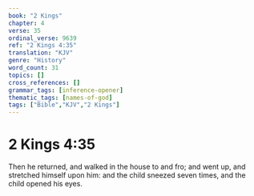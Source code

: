 ```yaml
---
book: "2 Kings"
chapter: 4
verse: 35
ordinal_verse: 9639
ref: "2 Kings 4:35"
translation: "KJV"
genre: "History"
word_count: 31
topics: []
cross_references: []
grammar_tags: [inference-opener]
thematic_tags: [names-of-god]
tags: ["Bible","KJV","2 Kings"]
---
```


# 2 Kings 4:35

Then he returned, and walked in the house to and fro; and went up, and stretched himself upon him: and the child sneezed seven times, and the child opened his eyes.
